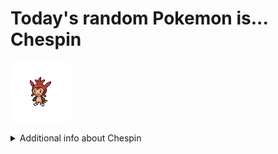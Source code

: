 # Today's random Pokemon is... Chespin

![Chespin shiny sprite](https://raw.githubusercontent.com/PokeAPI/sprites/master/sprites/pokemon/shiny/650.png)

<details>
<summary>Additional info about Chespin</summary>

| srpite type | image |
|------|------|
| front_default | ![Chespin front_default sprite](https://raw.githubusercontent.com/PokeAPI/sprites/master/sprites/pokemon/650.png) | </details>